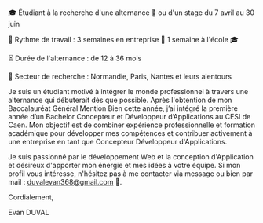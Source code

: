 🎓 Étudiant à la recherche d'une alternance 📅 ou d'un stage du 7 avril au 30 juin

🔄 Rythme de travail :
3 semaines en entreprise 🏢
1 semaine à l'école 🎓

⏳ Durée de l'alternance : de 12 à 36 mois

📍 Secteur de recherche : Normandie, Paris, Nantes et leurs alentours

Je suis un étudiant motivé à intégrer le monde professionnel à travers une alternance qui débuterait dès que possible. Après l'obtention de mon Baccalauréat Général Mention Bien cette année, j’ai intégré la première année d’un Bachelor Concepteur et Développeur d’Applications au CESI de Caen. Mon objectif est de combiner expérience professionnelle et formation académique pour développer mes compétences et contribuer activement à une entreprise en tant que Concepteur Développeur d'Applications.

Je suis passionné par le développement Web et la conception d'Application et désireux d'apporter mon énergie et mes idées à votre équipe. Si mon profil vous intéresse, n'hésitez pas à me contacter via message ou bien par mail : duvalevan368@gmail.com 📧.

Cordialement,

Evan DUVAL
